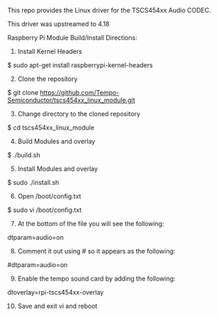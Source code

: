 This repo provides the Linux driver for the TSCS454xx Audio CODEC.

This driver was upstreamed to 4.18

Raspberry Pi Module Build/Install Directions:

1. Install Kernel Headers

$ sudo apt-get install raspberrypi-kernel-headers

2. Clone the repository

$ git clone https://github.com/Tempo-Semiconductor/tscs454xx_linux_module.git

3. Change directory to the cloned repository 

$ cd tscs454xx_linux_module

4. Build Modules and overlay

$ ./build.sh

5. Install Modules and overlay

$ sudo ./install.sh

6. Open /boot/config.txt

$ sudo vi /boot/config.txt

7. At the bottom of the file you will see the following:

dtparam=audio=on

8. Comment it out using # so it appears as the following:

#dtparam=audio=on

9. Enable the tempo sound card by adding the following:

dtoverlay=rpi-tscs454xx-overlay

10. Save and exit vi and reboot
